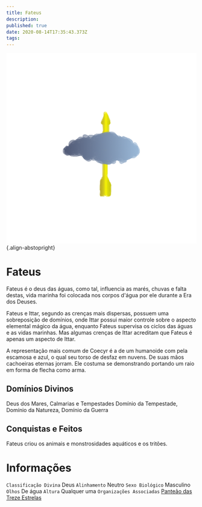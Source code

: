 ```yaml
---
title: Fateus
description: 
published: true
date: 2020-08-14T17:35:43.373Z
tags: 
---
```


<!-- SUBTITLE: Deus dos Mares, Calmarias e Tempestades -->
![fateus.png](/uploads/simbolos-divinos/fateus.png){.align-abstopright}
# Fateus
Fateus é o deus das águas, como tal, influencia as marés, chuvas e falta destas, vida marinha foi colocada nos corpos d'água por ele durante a Era dos Deuses. 

Fateus e Ittar, segundo as crenças mais dispersas, possuem uma sobreposição de domínios, onde Ittar possui maior controle sobre o aspecto elemental mágico da água, enquanto Fateus supervisa os ciclos das águas e as vidas marinhas. Mas algumas crenças de Ittar acreditam que Fateus é apenas um aspecto de Ittar.

A representação mais comum de Coecyr é a de um humanoide com pela escamosa e azul, o qual seu torso de desfaz em nuvens. De suas mãos cachoeiras eternas jorram. Ele costuma se demonstrando portando um raio em forma de flecha como arma.

## Domínios Divinos
Deus dos Mares, Calmarias e Tempestades Domínio da Tempestade, Domínio da Natureza, Domínio da Guerra

## Conquistas e Feitos
Fateus criou os animais e monstrosidades aquáticos e os tritões.

# Informações
`Classificação Divina` Deus
`Alinhamento` Neutro
`Sexo Biológico` Masculino 
`Olhos` De água
`Altura` Qualquer uma 
`Organizações Associadas` [Panteão das Treze Estrelas](http://localhost/divindades/panteao-das-treze-estrelas#panteao-das-treze-estrelas)


